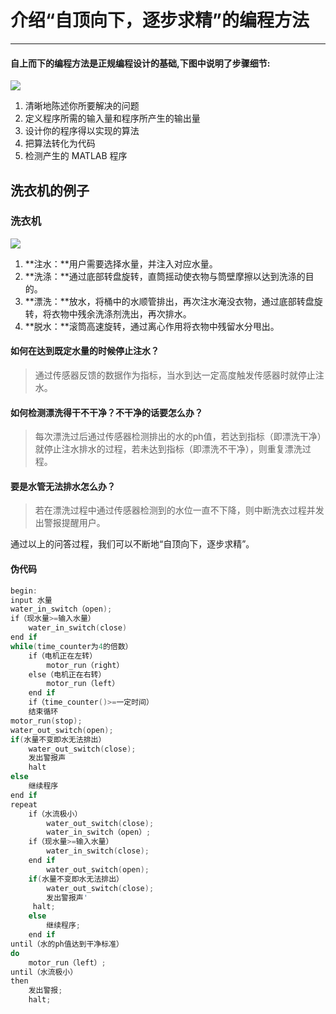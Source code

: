 # 介绍“自顶向下，逐步求精”的编程方法
---
#### 自上而下的编程方法是正规编程设计的基础,下图中说明了步骤细节:

![](https://github.com/yangzhanp/yangzhanp----homework/blob/gh-pages/20160111161606048_%E5%89%AF%E6%9C%AC.png)

1. 清晰地陈述你所要解决的问题
2. 定义程序所需的输入量和程序所产生的输出量
3. 设计你的程序得以实现的算法
4. 把算法转化为代码
5. 检测产生的 MATLAB 程序

## 洗衣机的例子
### 洗衣机

![](https://github.com/yangzhanp/yangzhanp----homework/blob/gh-pages/u%3D3882030335%2C2942438075%26fm%3D11%26gp%3D0.jpg)
1. **注水：**用户需要选择水量，并注入对应水量。 
2. **洗涤：**通过底部转盘旋转，直筒摇动使衣物与筒壁摩擦以达到洗涤的目的。 
3. **漂洗：**放水，将桶中的水顺管排出，再次注水淹没衣物，通过底部转盘旋转，将衣物中残余洗涤剂洗出，再次排水。 
4. **脱水：**滚筒高速旋转，通过离心作用将衣物中残留水分甩出。

#### 如何在达到既定水量的时候停止注水？ 
> 通过传感器反馈的数据作为指标，当水到达一定高度触发传感器时就停止注水。

#### 如何检测漂洗得干不干净？不干净的话要怎么办？ 
> 每次漂洗过后通过传感器检测排出的水的ph值，若达到指标（即漂洗干净）就停止注水排水的过程，若未达到指标（即漂洗不干净），则重复漂洗过程。

#### 要是水管无法排水怎么办？ 
> 若在漂洗过程中通过传感器检测到的水位一直不下降，则中断洗衣过程并发出警报提醒用户。

通过以上的问答过程，我们可以不断地“自顶向下，逐步求精”。

#### 伪代码
```c
begin:
input 水量 
water_in_switch（open);
if（现水量>=输入水量）
    water_in_switch(close)
end if
while(time_counter为4的倍数）
    if（电机正在左转）
        motor_run（right）
    else（电机正在右转）
        motor_run（left）
    end if
    if（time_counter()>=一定时间）
    结束循环
motor_run(stop);
water_out_switch(open);
if(水量不变即水无法排出）
    water_out_switch(close);
    发出警报声
    halt
else
    继续程序
end if
repeat
    if（水流极小）
        water_out_switch(close);
        water_in_switch（open）;
    if（现水量>=输入水量）
        water_in_switch(close);
    end if
        water_out_switch(open);
    if(水量不变即水无法排出）
        water_out_switch(close);
        发出警报声'
     halt;
    else
        继续程序;
    end if
until（水的ph值达到干净标准）
do
    motor_run（left）;
until（水流极小）
then 
    发出警报;
    halt;
```
